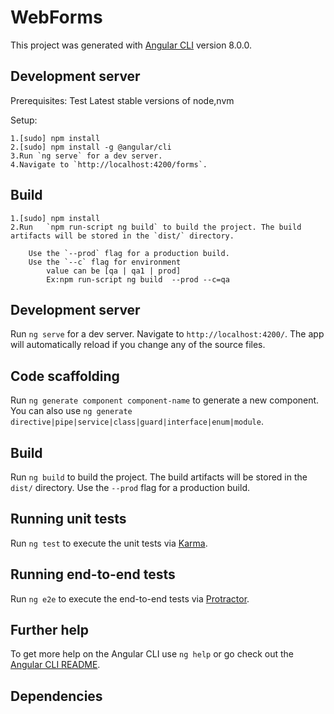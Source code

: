 # WebForms

This project was generated with [Angular CLI](https://github.com/angular/angular-cli) version 8.0.0.

## Development server
Prerequisites:
    Test
    Latest stable versions of node,nvm

Setup:

    1.[sudo] npm install
    2.[sudo] npm install -g @angular/cli
    3.Run `ng serve` for a dev server. 
    4.Navigate to `http://localhost:4200/forms`. 
    
## Build
    1.[sudo] npm install
    2.Run   `npm run-script ng build` to build the project. The build artifacts will be stored in the `dist/` directory. 

        Use the `--prod` flag for a production build.
        Use the `--c` flag for environment
            value can be [qa | qa1 | prod]
            Ex:npm run-script ng build  --prod --c=qa
     
## Development server

Run `ng serve` for a dev server. Navigate to `http://localhost:4200/`. The app will automatically reload if you change any of the source files.

## Code scaffolding

Run `ng generate component component-name` to generate a new component. You can also use `ng generate directive|pipe|service|class|guard|interface|enum|module`.

## Build

Run `ng build` to build the project. The build artifacts will be stored in the `dist/` directory. Use the `--prod` flag for a production build.

## Running unit tests

Run `ng test` to execute the unit tests via [Karma](https://karma-runner.github.io).

## Running end-to-end tests

Run `ng e2e` to execute the end-to-end tests via [Protractor](http://www.protractortest.org/).

## Further help

To get more help on the Angular CLI use `ng help` or go check out the [Angular CLI README](https://github.com/angular/angular-cli/blob/master/README.md).

## Dependencies